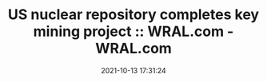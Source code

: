 ---
"title": "US nuclear repository completes key mining project :: WRAL.com - WRAL.com"
"date": "2021-10-13 17:31:24"
"feed_name": "GOOGLENEWSMINING"
"feed_website": "https://news.google.com/search?q=mining%2Bincident&hl=en-US&gl=US&ceid=US:en"
"feed_rss": "https://news.google.com/rss/search?q=mining%2Bincident&hl=en-US&gl=US&ceid=US:en"
"link": "https://www.wral.com/us-nuclear-repository-completes-key-mining-project/19923944/"
"source": "{'href': 'https://www.wral.com', 'title': 'WRAL.com'}"
"file": "_posts/2021-1-1-fc402a24a71a3579587cd401911f15d1ec60f6f7.md"
"accident": "0"
"drilling": "0"
"dead": "0"
"injured": "0"
"arrested": "0"
"place": "unknown place"
"where": "unknown site"
"causes": "unknown"
"place_uri": "unknown place"
---